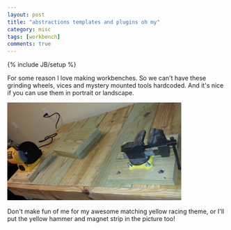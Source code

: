 ```yaml
---
layout: post
title: "abstractions templates and plugins oh my"
category: misc
tags: [workbench]
comments: true
---
```

{% include JB/setup %}
  
For some reason I love making workbenches.  So we can't have these grinding wheels, vices and mystery mounted tools hardcoded.  And it's nice if you can use them in portrait or landscape.
  
  
<img src="/images/workbench2.jpg" width="400" class="rotateimg90" >
  
Don't make fun of me for my awesome matching yellow racing theme, or I'll put the yellow hammer and magnet strip in the picture too!

